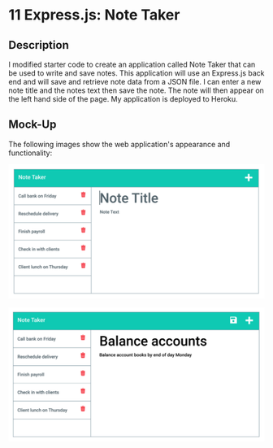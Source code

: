 # 11 Express.js: Note Taker

## Description

I modified starter code to create an application called Note Taker that can be used to write and save notes. This application will use an Express.js back end and will save and retrieve note data from a JSON file. I can enter a new note title and the notes text then save the note. The note will then appear on the left hand side of the page. My application is deployed to Heroku. 


## Mock-Up

The following images show the web application's appearance and functionality: 

![Existing notes are listed in the left-hand column with empty fields on the right-hand side for the new note’s title and text.](./Assets/11-express-homework-demo-01.png)

![Note titled “Balance accounts” reads, “Balance account books by end of day Monday,” with other notes listed on the left.](./Assets/11-express-homework-demo-02.png)


